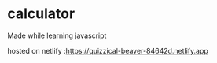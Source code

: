 # calculator

Made while learning javascript

hosted on netlify :https://quizzical-beaver-84642d.netlify.app
